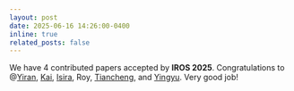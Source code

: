 ```yaml
---
layout: post
date: 2025-06-16 14:26:00-0400
inline: true
related_posts: false
---
```


We have 4 contributed papers accepted by **IROS 2025**. Congratulations to @[Yiran](https://wangyingyu.github.io), [Kai](https://drkaipan.github.io/), [Isira](https://sites.google.com/view/isiradwije), Roy, [Tiancheng](https://tianchengli-robotics.github.io/), and [Yingyu](https://wangyingyu.github.io/). Very good job!  
